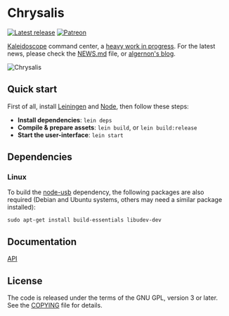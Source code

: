 <!-- -*- mode: markdown; fill-column: 8192 -*- -->

# Chrysalis

[![Latest release](https://img.shields.io/github/release/algernon/Chrysalis/all.svg?style=flat-square)](https://github.com/algernon/Chrysalis/releases/latest)
[![Patreon](https://img.shields.io/badge/Patreon-algernon-red.svg?style=flat-square&colorA=FF5900&colorB=555555)](https://www.patreon.com/algernon)

[Kaleidoscope][kaleidoscope] command center, a [heavy work in progress][chrysalis:project:1.0]. For the latest news, please check the [NEWS.md](NEWS.md) file, or [algernon's blog][blog:algernon:chrysalis].

 [kaleidoscope]: https://github.com/keyboardio/Kaleidoscope
 [chrysalis:project:1.0]: https://github.com/algernon/Chrysalis/projects/1
 [blog:algernon:chrysalis]: https://asylum.madhouse-project.org/blog/tags/chrysalis/

![Chrysalis](docs/screenshots/led-theme-editor.png)

## Quick start

First of all, install [Leiningen](https://leiningen.org/) and [Node](https://nodejs.org/en/), then follow these steps:

* **Install dependencies**: `lein deps`
* **Compile & prepare assets**: `lein build`, or `lein build:release`
* **Start the user-interface**: `lein start`

## Dependencies

### Linux

To build the [node-usb](https://www.npmjs.com/package/usb) dependency, the following packages are also required (Debian and Ubuntu systems, others may need a similar package installed):

```
sudo apt-get install build-essentials libudev-dev
```

## Documentation

[API](/docs/api.md)

## License

The code is released under the terms of the GNU GPL, version 3 or later. See the [COPYING](COPYING) file for details.
